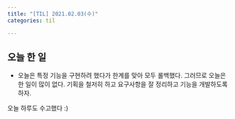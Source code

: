 ```yaml
---
title: "[TIL] 2021.02.03(수)"
categories: til

---
```




## 오늘 한 일

* 오늘은 특정 기능을 구현하려 했다가 한계를 맞아 모두 롤백했다. 그러므로 오늘은 한 일이 많이 없다. 기획을 철저히 하고 요구사항을 잘 정리하고 기능을 개발하도록 하자.



오늘 하루도 수고했다 :)
